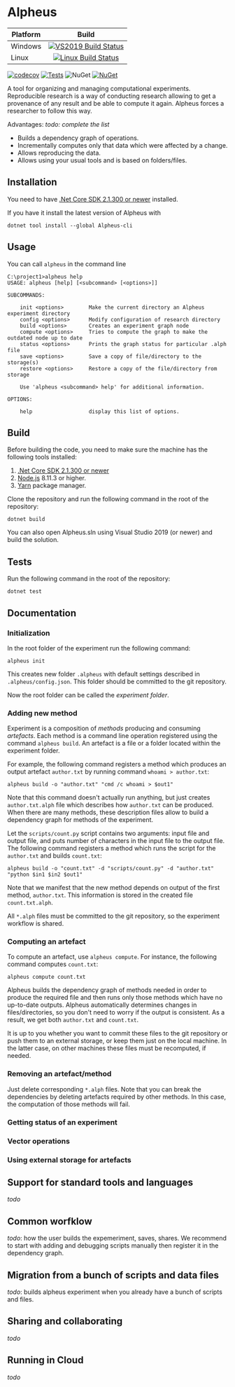# Alpheus

| Platform        | Build           |
| ------------- |:-------------:|
| Windows   | [![VS2019 Build Status](https://img.shields.io/appveyor/ci/dgrechka/alpheus.svg)](https://ci.appveyor.com/project/dgrechka/alpheus) |
| Linux     | [![Linux Build Status](https://travis-ci.org/itislab/alpheus.svg?branch=master)](https://travis-ci.org/itislab/alpheus)  |

[![codecov](https://codecov.io/gh/itislab/alpheus/branch/master/graph/badge.svg)](https://codecov.io/gh/itislab/alpheus)
[![Tests](https://img.shields.io/appveyor/tests/dgrechka/alpheus.svg)](https://ci.appveyor.com/project/dgrechka/alpheus/build/tests)
![NuGet](https://img.shields.io/nuget/v/Alpheus-cli.svg)
[![NuGet](https://img.shields.io/nuget/dt/Alpheus-cli.svg)](https://www.nuget.org/packages/Alpheus-cli/)


A tool for organizing and managing computational experiments. Reproducible research is a way of conducting research allowing to get a provenance of any result and be able to compute it again. Alpheus forces a researcher to follow this way.

Advantages:
_todo: complete the list_

- Builds a dependency graph of operations.
- Incrementally computes only that data which were affected by a change.
- Allows reproducing the data.
- Allows using your usual tools and is based on folders/files.


## Installation
You need to have [.Net Core SDK 2.1.300 or newer](https://dotnet.microsoft.com/learn/dotnet/hello-world-tutorial) installed.

If you have it install the latest version of Alpheus with

```
dotnet tool install --global Alpheus-cli
```

## Usage

You can call `alpheus` in the command line

```
C:\project1>alpheus help
USAGE: alpheus [help] [<subcommand> [<options>]]

SUBCOMMANDS:

    init <options>        Make the current directory an Alpheus experiment directory
    config <options>      Modify configuration of research directory
    build <options>       Creates an experiment graph node
    compute <options>     Tries to compute the graph to make the outdated node up to date
    status <options>      Prints the graph status for particular .alph file
    save <options>        Save a copy of file/directory to the storage(s)
    restore <options>     Restore a copy of the file/directory from storage

    Use 'alpheus <subcommand> help' for additional information.

OPTIONS:

    help                  display this list of options.
```

## Build

Before building the code, you need to make sure the machine has the following tools installed:

1. [.Net Core SDK 2.1.300 or newer](https://dotnet.microsoft.com/download)
1. [Node.js](https://nodejs.org/) 8.11.3 or higher.
1. [Yarn](https://yarnpkg.com/) package manager.


Clone the repository and run the following command in the root of the repository:

```
dotnet build
```

You can also open Alpheus.sln using Visual Studio 2019 (or newer) and build the solution.

## Tests

Run the following command in the root of the repository:

```
dotnet test
```

## Documentation

### Initialization

In the root folder of the experiment run the following command:

```
alpheus init
```

This creates new folder `.alpheus` with default settings described in `.alpheus/config.json`. This folder should be committed to the git repository.

Now the root folder can be called the _experiment folder_.

### Adding new method

Experiment is a composition of _methods_ producing and consuming _artefacts_. Each method is a command line operation registered using the command `alpheus build`. An artefact is a file or a folder located within the experiment folder.

For example, the following command registers a method which produces an output artefact `author.txt` by running command `whoami > author.txt`:

```
alpheus build -o "author.txt" "cmd /c whoami > $out1"
```

Note that this command doesn't actually run anything, but just creates `author.txt.alph` file which describes how `author.txt` can be produced. When there are many methods, these description files allow to build a dependency graph for methods of the experiment.

Let the `scripts/count.py` script contains two arguments: input file and output file, and puts number of characters in the input file to the output file. The following command registers a method which runs the script for the `author.txt` and builds `count.txt`:

```
alpheus build -o "count.txt" -d "scripts/count.py" -d "author.txt" "python $in1 $in2 $out1"
```

Note that we manifest that the new method depends on output of the first method, `author.txt`. This information is stored in the created file `count.txt.alph`. 

All `*.alph` files must be committed to the git repository, so the experiment workflow is shared.

### Computing an artefact

To compute an artefact, use `alpheus compute`. For instance, the following command computes `count.txt`:

```
alpheus compute count.txt
```

Alpheus builds the dependency graph of methods needed in order to produce the required file and then runs only those methods which have no up-to-date outputs. Alpheus automatically determines changes in files/directories, so you don't need to worry if the output is consistent. As a result, we get both `author.txt` and `count.txt`. 

It is up to you whether you want to commit these files to the git repository or push them to an external storage, or keep them just on the local machine. In the latter case, on other machines these files must be recomputed, if needed.


### Removing an artefact/method

Just delete corresponding `*.alph` files. Note that you can break the dependencies by deleting artefacts required by other methods. In this case, the computation of those methods will fail.

### Getting status of an experiment

### Vector operations

### Using external storage for artefacts


## Support for standard tools and languages

_todo_

## Common worfklow

_todo_: how the user builds the expemeriment, saves, shares. We recommend to start with adding and debugging scripts manually then register it in the dependency graph.

## Migration from a bunch of scripts and data files

_todo_: builds alpheus experiment when you already have a bunch of scripts and files.

## Sharing and collaborating

_todo_

## Running in Cloud

_todo_